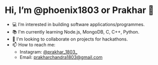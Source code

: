 # Hi, I’m @phoenix1803 or Prakhar 👋

- 💻 I’m interested in building software applications/programmes.
- 📚 I'm currently learning Node.js, MongoDB, C, C++, Python.
- 🤝 I'm looking to collaborate on projects for hackathons.
- 📫 How to reach me:
    - Instagram: [@prakhar_1803_](https://instagram.com/prakhar_1803_)
    - Email: [prakharchandra1803@gmail.com](mailto:prakharchandra1803@gmail.com)


<!---
phoenix1803/phoenix1803 is a ✨ special ✨ repository because its `README.md` (this file) appears on your GitHub profile.
You can click the Preview link to take a look at your changes.
--->
